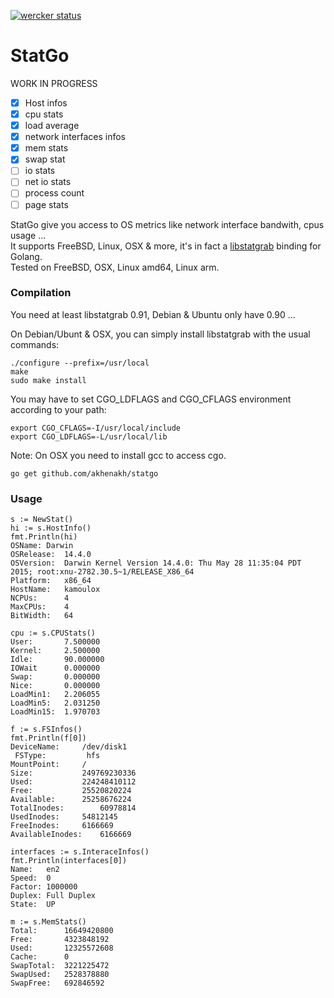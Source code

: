 [![wercker status](https://app.wercker.com/status/c56e26bf18be587114d26764a7a0ce7a/m "wercker status")](https://app.wercker.com/project/bykey/c56e26bf18be587114d26764a7a0ce7a)

StatGo
======

WORK IN PROGRESS
- [x]  Host infos
- [x]  cpu stats
- [x]  load average
- [x]  network interfaces infos
- [x]  mem stats
- [x]  swap stat 
- [ ]  io stats
- [ ]  net io stats
- [ ]  process count
- [ ]  page stats

StatGo give you access to OS metrics like network interface bandwith, cpus usage ...  
It supports FreeBSD, Linux, OSX & more, it's in fact a [libstatgrab](http://www.i-scream.org/libstatgrab/) binding for Golang.  
Tested on FreeBSD, OSX, Linux amd64, Linux arm.


### Compilation 
You need at least libstatgrab 0.91, Debian & Ubuntu only have 0.90 ...

On Debian/Ubunt & OSX, you can simply install libstatgrab with the usual commands:
```
./configure --prefix=/usr/local
make
sudo make install
```

You may have to set CGO_LDFLAGS and CGO_CFLAGS environment according to your path:
```
export CGO_CFLAGS=-I/usr/local/include
export CGO_LDFLAGS=-L/usr/local/lib
```

Note: On OSX you need to install gcc to access cgo.

    go get github.com/akhenakh/statgo

### Usage
```
s := NewStat()
hi := s.HostInfo()
fmt.Println(hi)
OSName: Darwin
OSRelease:  14.4.0
OSVersion:  Darwin Kernel Version 14.4.0: Thu May 28 11:35:04 PDT 2015; root:xnu-2782.30.5~1/RELEASE_X86_64
Platform:   x86_64
HostName:   kamoulox
NCPUs:      4
MaxCPUs:    4
BitWidth:   64

cpu := s.CPUStats()
User:       7.500000
Kernel:     2.500000
Idle:       90.000000
IOWait      0.000000
Swap:       0.000000
Nice:       0.000000
LoadMin1:   2.206055
LoadMin5:   2.031250
LoadMin15:  1.970703

f := s.FSInfos()
fmt.Println(f[0])
DeviceName:     /dev/disk1
 FSType:         hfs
MountPoint:     /
Size:           249769230336
Used:           224248410112
Free:           25520820224
Available:      25258676224
TotalInodes:        60978814
UsedInodes:     54812145
FreeInodes:     6166669
AvailableInodes:    6166669

interfaces := s.InteraceInfos()
fmt.Println(interfaces[0])
Name:   en2
Speed:  0
Factor: 1000000
Duplex: Full Duplex
State:  UP

m := s.MemStats()
Total:      16649420800
Free:       4323848192
Used:       12325572608
Cache:      0
SwapTotal:  3221225472
SwapUsed:   2528378880
SwapFree:   692846592
```
